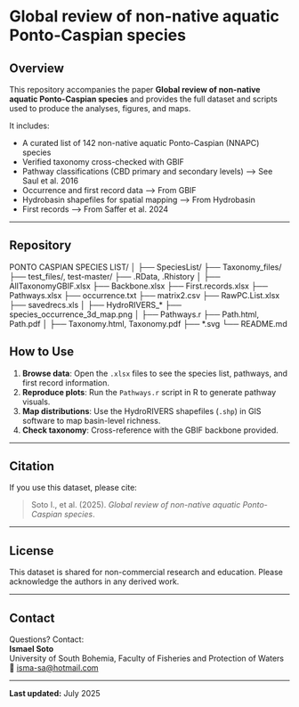 # Global review of non-native aquatic Ponto-Caspian species

## Overview

This repository accompanies the paper **Global review of non-native aquatic Ponto-Caspian species** and provides the full dataset and scripts used to produce the analyses, figures, and maps.

It includes:
- A curated list of 142 non-native aquatic Ponto-Caspian (NNAPC) species
- Verified taxonomy cross-checked with GBIF
- Pathway classifications (CBD primary and secondary levels) --> See Saul et al. 2016
- Occurrence and first record data --> From GBIF
- Hydrobasin shapefiles for spatial mapping --> From Hydrobasin
- First records --> From Saffer et al. 2024

---

## Repository

PONTO CASPIAN SPECIES LIST/
│
├── SpeciesList/ 
├── Taxonomy_files/ 
├── test_files/, test-master/ 
├── .RData, .Rhistory 
│
├── AllTaxonomyGBIF.xlsx 
├── Backbone.xlsx 
├── First.records.xlsx 
├── Pathways.xlsx 
├── occurrence.txt
├── matrix2.csv 
├── RawPC.List.xlsx 
├── savedrecs.xls 
│
├── HydroRIVERS_* 
├── species_occurrence_3d_map.png 
│
├── Pathways.r 
├── Path.html, Path.pdf
│
├── Taxonomy.html, Taxonomy.pdf
├── *.svg 
└── README.md 


## How to Use

1. **Browse data**: Open the `.xlsx` files to see the species list, pathways, and first record information.
2. **Reproduce plots**: Run the `Pathways.r` script in R to generate pathway visuals.
3. **Map distributions**: Use the HydroRIVERS shapefiles (`.shp`) in GIS software to map basin-level richness.
4. **Check taxonomy**: Cross-reference with the GBIF backbone provided.

---

## Citation

If you use this dataset, please cite:

> Soto I., et al. (2025). *Global review of non-native aquatic Ponto-Caspian species*.

---

## License

This dataset is shared for non-commercial research and education. Please acknowledge the authors in any derived work.

---

## Contact

Questions? Contact:  
**Ismael Soto**  
University of South Bohemia, Faculty of Fisheries and Protection of Waters  
📧 isma-sa@hotmail.com

---

**Last updated:** July 2025